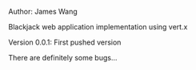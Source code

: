 Author: James Wang

Blackjack web application implementation using vert.x

Version 0.0.1:
First pushed version

There are definitely some bugs...